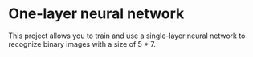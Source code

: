 One-layer neural network
====================
This project allows you to train and use a single-layer neural network to recognize binary images 
with a size of 5 * 7.
